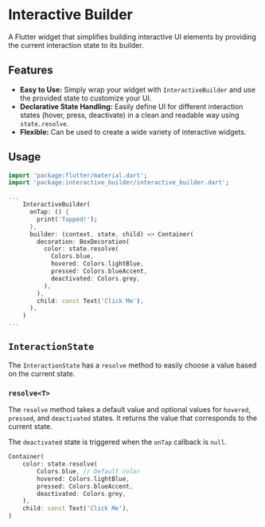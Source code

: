 # Interactive Builder

A Flutter widget that simplifies building interactive UI elements by providing the current interaction state to its builder.

## Features

*   **Easy to Use:** Simply wrap your widget with `InteractiveBuilder` and use the provided state to customize your UI.
*   **Declarative State Handling:** Easily define UI for different interaction states (hover, press, deactivate) in a clean and readable way using `state.resolve`.
*   **Flexible:** Can be used to create a wide variety of interactive widgets.

## Usage

```dart
import 'package:flutter/material.dart';
import 'package:interactive_builder/interactive_builder.dart';

...
    InteractiveBuilder(
      onTap: () {
        print('Tapped!');
      },
      builder: (context, state, child) => Container(
        decoration: BoxDecoration(
          color: state.resolve(
            Colors.blue,
            hovered: Colors.lightBlue,
            pressed: Colors.blueAccent,
            deactivated: Colors.grey,
          ),
        ),
        child: const Text('Click Me'),
      ),
    )
...

```

## `InteractionState`

The `InteractionState` has a `resolve` method to easily choose a value based on the current state.

### `resolve<T>`

The `resolve` method takes a default value and optional values for `hovered`, `pressed`, and `deactivated` states. It returns the value that corresponds to the current state.

The `deactivated` state is triggered when the `onTap` callback is `null`.

```dart
Container(
    color: state.resolve(
        Colors.blue, // Default color
        hovered: Colors.lightBlue,
        pressed: Colors.blueAccent,
        deactivated: Colors.grey,
    ),
    child: const Text('Click Me'),
)
```
